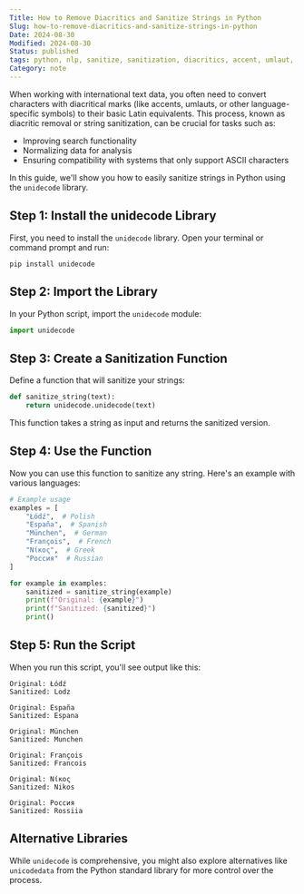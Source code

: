 ```yaml
---
Title: How to Remove Diacritics and Sanitize Strings in Python
Slug: how-to-remove-diacritics-and-sanitize-strings-in-python
Date: 2024-08-30
Modified: 2024-08-30
Status: published
tags: python, nlp, sanitize, sanitization, diacritics, accent, umlaut, unidecode, 
Category: note
---
```


When working with international text data, you often need to convert characters with diacritical marks (like accents, umlauts, or other language-specific symbols) to their basic Latin equivalents. This process, known as diacritic removal or string sanitization, can be crucial for tasks such as:

- Improving search functionality
- Normalizing data for analysis
- Ensuring compatibility with systems that only support ASCII characters

In this guide, we'll show you how to easily sanitize strings in Python using the `unidecode` library.

## Step 1: Install the unidecode Library

First, you need to install the `unidecode` library. Open your terminal or command prompt and run:

```
pip install unidecode
```

## Step 2: Import the Library

In your Python script, import the `unidecode` module:

```python
import unidecode
```

## Step 3: Create a Sanitization Function

Define a function that will sanitize your strings:

```python
def sanitize_string(text):
    return unidecode.unidecode(text)
```

This function takes a string as input and returns the sanitized version.

## Step 4: Use the Function

Now you can use this function to sanitize any string. Here's an example with various languages:

```python
# Example usage
examples = [
    "Łódź",  # Polish
    "España",  # Spanish
    "München",  # German
    "François",  # French
    "Νίκος",  # Greek
    "Россия"  # Russian
]

for example in examples:
    sanitized = sanitize_string(example)
    print(f"Original: {example}")
    print(f"Sanitized: {sanitized}")
    print()
```

## Step 5: Run the Script

When you run this script, you'll see output like this:

```
Original: Łódź
Sanitized: Lodz

Original: España
Sanitized: Espana

Original: München
Sanitized: Munchen

Original: François
Sanitized: Francois

Original: Νίκος
Sanitized: Nikos

Original: Россия
Sanitized: Rossiia
```

## Alternative Libraries

While `unidecode` is comprehensive, you might also explore alternatives like `unicodedata` from the Python standard library for more control over the process.
